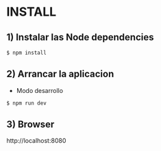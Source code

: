 # INSTALL

## 1) Instalar las Node dependencies

```bash
$ npm install
```

## 2) Arrancar la aplicacion

- Modo desarrollo

```bash
$ npm run dev
```

## 3) Browser

http://localhost:8080